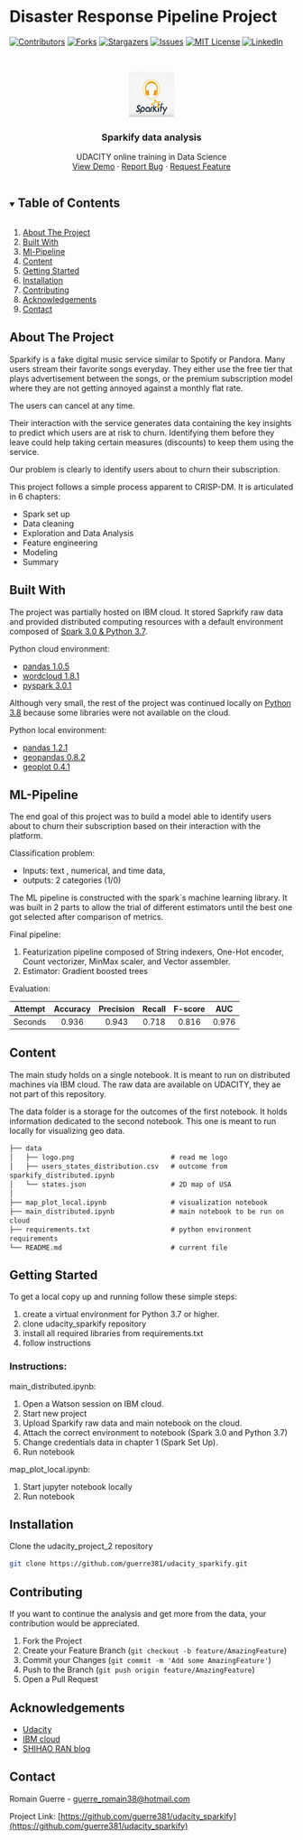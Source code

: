 # Disaster Response Pipeline Project
<!-- PROJECT SHIELDS -->

[![Contributors][contributors-shield]][contributors-url]
[![Forks][forks-shield]][forks-url]
[![Stargazers][stars-shield]][stars-url]
[![Issues][issues-shield]][issues-url]
[![MIT License][license-shield]][license-url]
[![LinkedIn][linkedin-shield]][linkedin-url]


<!-- PROJECT LOGO -->
<br />
<p align="center">
  <a href="https://github.com/guerre381/udacity_sparkify">
    <img src="data/logo.png" alt="Logo" width="80" height="80">
  </a>

  <h3 align="center">Sparkify data analysis</h3>

  <p align="center">
    UDACITY online training in Data Science  
    <br />
    <a href="https://github.com/guerre381/udacity_sparkify">View Demo</a>
    ·
    <a href="https://github.com/guerre381/udacity_sparkify/issues">Report Bug</a>
    ·
    <a href="https://github.com/guerre381/udacity_sparkify/issues">Request Feature</a>
  </p>
</p>


<!-- TABLE OF CONTENTS -->
<details open="open">
  <summary><h2 style="display: inline-block">Table of Contents</h2></summary>
  <ol>
    <li><a href="#about-the-project">About The Project</a></li>
    <li><a href="#built-with">Built With</a></li>
    <li><a href="#ml-pipeline">Ml-Pipeline</a></li>
    <li><a href="#content">Content</a></li>
    <li><a href="#getting-started">Getting Started</a></li>
    <li><a href="#installation">Installation</a></li>
    <li><a href="#contributing">Contributing</a></li>
     <li><a href="#acknowledgements">Acknowledgements</a></li>
    <li><a href="#contact">Contact</a></li>
  </ol>
</details>

<!-- ABOUT THE PROJECT -->
## About The Project
 
Sparkify is a fake digital music service similar to Spotify or Pandora. Many users stream their favorite songs everyday.
They either use the free tier that plays advertisement between the songs, 
or the premium  subscription model where they are not getting annoyed against a monthly flat rate. 

The users can cancel at any time. 

Their interaction with the service generates data containing the key insights to predict which users are at risk to churn.
Identifying them before they leave could help taking certain measures (discounts) to keep them using the service.

Our problem is clearly to identify users about to churn their subscription. 

This project follows a simple process apparent to CRISP-DM. It is articulated in 6 chapters:
* Spark set up
* Data cleaning
* Exploration and Data Analysis
* Feature engineering
* Modeling
* Summary


<!-- Built with -->
## Built With

The project was partially hosted on IBM cloud. 
It stored Saprkify raw data and provided distributed computing resources with a default environment composed of
[Spark 3.0 & Python 3.7](https://www.ibm.com/support/producthub/icpdata/docs/content/SSQNUZ_latest/wsj/analyze-data/spark-envs.html).

Python cloud environment:
* [pandas 1.0.5](https://pandas.pydata.org/)
* [wordcloud 1.8.1](http://amueller.github.io/word_cloud/)
* [pyspark 3.0.1](https://spark.apache.org/docs/latest/api/python/)


Although very small, the rest of the project was continued locally on [Python 3.8](https://www.python.org/downloads/release/python-380/) because some libraries were not available on the cloud. 


Python local environment:
* [pandas 1.2.1](https://pandas.pydata.org/)
* [geopandas 0.8.2](https://geopandas.org/)
* [geoplot 0.4.1](https://residentmario.github.io/geoplot/)

<!-- ML-Pipeline -->
## ML-Pipeline

The end goal of this project was to build a model able to identify users about to churn their subscription based on their interaction with the platform.

Classification problem:
* Inputs:   text , numerical, and time data, 
* outputs:  2 categories (1/0)

The ML pipeline is constructed with the spark´s machine learning library. It was built in 2 parts to allow 
the trial of different estimators until the best one got selected after comparison of metrics.

Final pipeline:
1. Featurization pipeline composed of String indexers, One-Hot encoder, Count vectorizer,  MinMax scaler, and Vector assembler.
2. Estimator: Gradient boosted trees

Evaluation:

| Attempt | Accuracy | Precision | Recall | F-score | AUC |
| :---: | :---: | :---: | :---: | :---: | :---: | 
| Seconds | 0.936 | 0.943 | 0.718  | 0.816 | 0.976 | 

<!-- Content -->
## Content
The main study holds on a single notebook. It is meant to run on distributed machines via IBM cloud. 
The raw data are available on UDACITY, they ae not part of this repository. 

The data folder is a storage for the outcomes of the first notebook. 
It holds information dedicated to the second notebook. This one is meant to run locally for 
visualizing geo data.

    ├── data
    │   ├── logo.png                        # read me logo
    │   ├── users_states_distribution.csv   # outcome from sparkify_distributed.ipynb
    │   └── states.json                     # 2D map of USA
    │
    ├── map_plot_local.ipynb                # visualization notebook
    ├── main_distributed.ipynb              # main notebook to be run on cloud
    ├── requirements.txt                    # python environment requirements
    └── README.md                           # current file

<!-- GETTING STARTED -->
## Getting Started

To get a local copy up and running follow these simple steps:
1. create a virtual environment for Python 3.7 or higher.
2. clone udacity_sparkify repository
3. install all required libraries from requirements.txt
4. follow instructions

### Instructions:

main_distributed.ipynb:

1. Open a Watson session on IBM cloud.
2. Start new project
3. Upload Sparkify raw data and main notebook on the cloud.
4. Attach the correct environment to notebook (Spark 3.0 and Python 3.7)
5. Change credentials data in chapter 1 (Spark Set Up).
5. Run notebook

map_plot_local.ipynb:

1. Start jupyter notebook locally
2. Run notebook


<!-- INSTALLATION -->
## Installation

Clone the udacity_project_2 repository
   ```sh
   git clone https://github.com/guerre381/udacity_sparkify.git
   ```

<!-- CONTRIBUTING -->
## Contributing

If you want to continue the analysis and get more from the data, your contribution would be appreciated.

1. Fork the Project
2. Create your Feature Branch (`git checkout -b feature/AmazingFeature`)
3. Commit your Changes (`git commit -m 'Add some AmazingFeature'`)
4. Push to the Branch (`git push origin feature/AmazingFeature`)
5. Open a Pull Request

<!-- ACKNOWLEDGEMENTS -->
## Acknowledgements
* [Udacity](https://review.udacity.com/#!/rubrics/2345/view)
* [IBM cloud](https://cloud.ibm.com/login)
* [SHIHAO RAN blog](https://shihaojran.com/distributed-machine-learning-using-pyspark/)

<!-- CONTACT -->
## Contact

Romain Guerre - guerre_romain38@hotmail.com

Project Link: [https://github.com/guerre381/udacity_sparkify](https://github.com/guerre381/udacity_sparkify)


[contributors-shield]: https://img.shields.io/github/contributors/guerre381/udacity_project_2.svg?style=for-the-badge
[contributors-url]: https://github.com/guerre381/udacity_sparkify/graphs/contributors
[forks-shield]: https://img.shields.io/github/forks/guerre381/udacity_project_2.svg?style=for-the-badge
[forks-url]: https://github.com/guerre381/udacity_sparkify/network/members
[stars-shield]: https://img.shields.io/github/stars/guerre381/udacity_project_2.svg?style=for-the-badge
[stars-url]: https://github.com/guerre381/udacity_sparkify/stargazers
[issues-shield]: https://img.shields.io/github/issues/guerre381/udacity_project_2.svg?style=for-the-badge
[issues-url]: https://github.com/guerre381/udacity_sparkify/issues
[license-shield]: https://img.shields.io/github/license/guerre381/udacity_project_2.svg?style=for-the-badge
[license-url]: https://github.com/guerre381/udacity_sparkify/blob/master/LICENSE.txt
[linkedin-shield]: https://img.shields.io/badge/-LinkedIn-black.svg?style=for-the-badge&logo=linkedin&colorB=555
[linkedin-url]: https://www.linkedin.com/in/romain-guerre-14b4a891/


